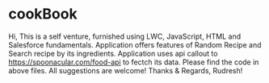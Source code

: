 # cookBook
Hi,
This is a self venture, furnished using LWC, JavaScript, HTML and Salesforce fundamentals. Application offers features of Random Recipe and Search recipe by its ingredients. Application uses api callout to https://spoonacular.com/food-api to fectch its data. 
Please find the code in above files. 
All suggestions are welcome!
Thanks & Regards,
Rudresh!
